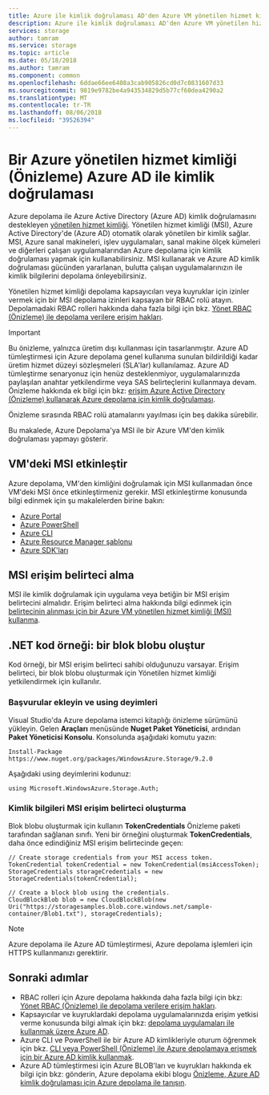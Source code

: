 ```yaml
---
title: Azure ile kimlik doğrulaması AD'den Azure VM yönetilen hizmet kimliği (Önizleme) | Microsoft Docs
description: Azure ile kimlik doğrulaması AD'den Azure VM yönetilen hizmet kimliği (Önizleme).
services: storage
author: tamram
ms.service: storage
ms.topic: article
ms.date: 05/18/2018
ms.author: tamram
ms.component: common
ms.openlocfilehash: 6ddae66ee6408a3cab905826cd0d7c0831607d33
ms.sourcegitcommit: 9819e9782be4a943534829d5b77cf60dea4290a2
ms.translationtype: MT
ms.contentlocale: tr-TR
ms.lasthandoff: 08/06/2018
ms.locfileid: "39526394"
---
```

# <a name="authenticate-with-azure-ad-from-an-azure-managed-service-identity-preview"></a>Bir Azure yönetilen hizmet kimliği (Önizleme) Azure AD ile kimlik doğrulaması

Azure depolama ile Azure Active Directory (Azure AD) kimlik doğrulamasını destekleyen [yönetilen hizmet kimliği](../../active-directory/managed-service-identity/overview.md). Yönetilen hizmet kimliği (MSI), Azure Active Directory'de (Azure AD) otomatik olarak yönetilen bir kimlik sağlar. MSI, Azure sanal makineleri, işlev uygulamaları, sanal makine ölçek kümeleri ve diğerleri çalışan uygulamalarından Azure depolama için kimlik doğrulaması yapmak için kullanabilirsiniz. MSI kullanarak ve Azure AD kimlik doğrulaması gücünden yararlanan, bulutta çalışan uygulamalarınızın ile kimlik bilgilerini depolama önleyebilirsiniz.  

Yönetilen hizmet kimliği depolama kapsayıcıları veya kuyruklar için izinler vermek için bir MSI depolama izinleri kapsayan bir RBAC rolü atayın. Depolamadaki RBAC rolleri hakkında daha fazla bilgi için bkz. [Yönet RBAC (Önizleme) ile depolama verilere erişim hakları](storage-auth-aad-rbac.md). 

> [!IMPORTANT]
> Bu önizleme, yalnızca üretim dışı kullanması için tasarlanmıştır. Azure AD tümleştirmesi için Azure depolama genel kullanıma sunulan bildirildiği kadar üretim hizmet düzeyi sözleşmeleri (SLA'lar) kullanılamaz. Azure AD tümleştirme senaryonuz için henüz desteklenmiyor, uygulamalarınızda paylaşılan anahtar yetkilendirme veya SAS belirteçlerini kullanmaya devam. Önizleme hakkında ek bilgi için bkz: [erişim Azure Active Directory (Önizleme) kullanarak Azure depolama için kimlik doğrulaması](storage-auth-aad.md).
>
> Önizleme sırasında RBAC rolü atamalarını yayılması için beş dakika sürebilir.

Bu makalede, Azure Depolama'ya MSI ile bir Azure VM'den kimlik doğrulaması yapmayı gösterir.  

## <a name="enable-msi-on-the-vm"></a>VM'deki MSI etkinleştir

Azure depolama, VM'den kimliğini doğrulamak için MSI kullanmadan önce VM'deki MSI önce etkinleştirmeniz gerekir. MSI etkinleştirme konusunda bilgi edinmek için şu makalelerden birine bakın:

- [Azure Portal](https://docs.microsoft.com/azure/active-directory/managed-service-identity/qs-configure-portal-windows-vm)
- [Azure PowerShell](../../active-directory/managed-service-identity/qs-configure-powershell-windows-vm.md)
- [Azure CLI](../../active-directory/managed-service-identity/qs-configure-cli-windows-vm.md)
- [Azure Resource Manager şablonu](../../active-directory/managed-service-identity/qs-configure-template-windows-vm.md)
- [Azure SDK'ları](../../active-directory/managed-service-identity/qs-configure-sdk-windows-vm.md)

## <a name="get-an-msi-access-token"></a>MSI erişim belirteci alma

MSI ile kimlik doğrulamak için uygulama veya betiğin bir MSI erişim belirtecini almalıdır. Erişim belirteci alma hakkında bilgi edinmek için [belirtecinin alınması için bir Azure VM yönetilen hizmet kimliği (MSI) kullanma](../../active-directory/managed-service-identity/how-to-use-vm-token.md).

## <a name="net-code-example-create-a-block-blob"></a>.NET kod örneği: bir blok blobu oluştur

Kod örneği, bir MSI erişim belirteci sahibi olduğunuzu varsayar. Erişim belirteci, bir blok blobu oluşturmak için Yönetilen hizmet kimliği yetkilendirmek için kullanılır.

### <a name="add-references-and-using-statements"></a>Başvurular ekleyin ve using deyimleri  

Visual Studio'da Azure depolama istemci kitaplığı önizleme sürümünü yükleyin. Gelen **Araçları** menüsünde **Nuget Paket Yöneticisi**, ardından **Paket Yöneticisi Konsolu**. Konsolunda aşağıdaki komutu yazın:

```
Install-Package https://www.nuget.org/packages/WindowsAzure.Storage/9.2.0  
```

Aşağıdaki using deyimlerini kodunuz:

```dotnet
using Microsoft.WindowsAzure.Storage.Auth;
```

### <a name="create-credentials-from-the-msi-access-token"></a>Kimlik bilgileri MSI erişim belirteci oluşturma

Blok blobu oluşturmak için kullanın **TokenCredentials** Önizleme paketi tarafından sağlanan sınıfı. Yeni bir örneğini oluşturmak **TokenCredentials**, daha önce edindiğiniz MSI erişim belirtecinde geçen:

```dotnet
// Create storage credentials from your MSI access token.
TokenCredential tokenCredential = new TokenCredential(msiAccessToken);
StorageCredentials storageCredentials = new StorageCredentials(tokenCredential);

// Create a block blob using the credentials.
CloudBlockBlob blob = new CloudBlockBlob(new Uri("https://storagesamples.blob.core.windows.net/sample-container/Blob1.txt"), storageCredentials);
``` 

> [!NOTE]
> Azure depolama ile Azure AD tümleştirmesi, Azure depolama işlemleri için HTTPS kullanmanızı gerektirir.

## <a name="next-steps"></a>Sonraki adımlar

- RBAC rolleri için Azure depolama hakkında daha fazla bilgi için bkz: [Yönet RBAC (Önizleme) ile depolama verilere erişim hakları](storage-auth-aad-rbac.md).
- Kapsayıcılar ve kuyruklardaki depolama uygulamalarınızda erişim yetkisi verme konusunda bilgi almak için bkz: [depolama uygulamaları ile kullanmak üzere Azure AD](storage-auth-aad-app.md).
- Azure CLI ve PowerShell ile bir Azure AD kimlikleriyle oturum öğrenmek için bkz. [CLI veya PowerShell (Önizleme) ile Azure depolamaya erişmek için bir Azure AD kimlik kullanmak](storage-auth-aad-script.md).
- Azure AD tümleştirmesi için Azure BLOB'ları ve kuyrukları hakkında ek bilgi için bkz: gönderin, Azure depolama ekibi blogu [Önizleme, Azure AD kimlik doğrulaması için Azure depolama ile tanışın](https://azure.microsoft.com/blog/announcing-the-preview-of-aad-authentication-for-storage/).
